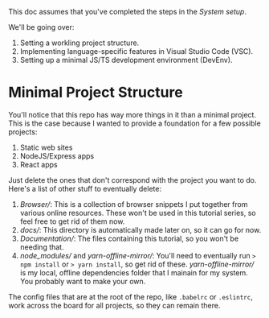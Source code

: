This doc assumes that you've completed the steps in the _System setup_.

We'll be going over:

1. Setting a workling project structure.
1. Implementing language-specific features in Visual Studio Code (VSC).
1. Setting up a minimal JS/TS development environment (DevEnv).

# Minimal Project Structure

You'll notice that this repo has way more things in it than a minimal project. This is the case because I wanted to provide a foundation for a few possible projects:

1. Static web sites
1. NodeJS/Express apps
1. React apps

Just delete the ones that don't correspond with the project you want to do. Here's a list of other stuff to eventually delete:

1. _Browser/_: This is a collection of browser snippets I put together from various online resources. These won't be used in this tutorial series, so feel free to get rid of them now.
1. _docs/_: This directory is automatically made later on, so it can go for now.
1. _Documentation/_: The files containing this tutorial, so you won't be needing that.
1. _node_modules/_ and _yarn-offline-mirror/_: You'll need to eventually run `> npm install` or `> yarn install`, so get rid of these. _yarn-offline-mirror/_ is my local, offline dependencies folder that I mainain for my system. You probably want to make your own.

The config files that are at the root of the repo, like `.babelrc` or `.eslintrc`, work across the board for all projects, so they can remain there.
